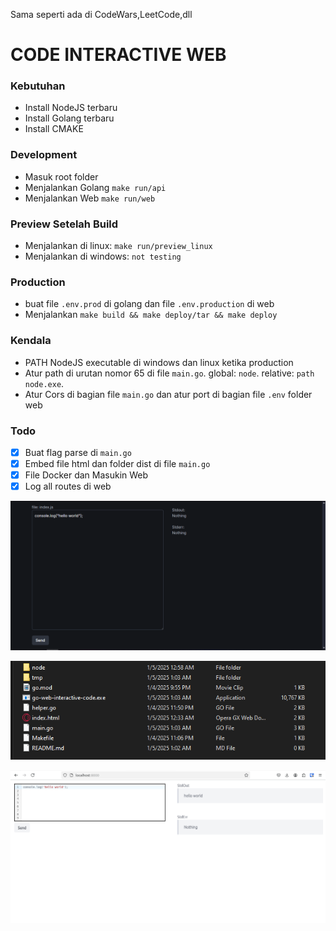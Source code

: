 Sama seperti ada di CodeWars,LeetCode,dll

# CODE INTERACTIVE WEB

### Kebutuhan

- Install NodeJS terbaru
- Install Golang terbaru
- Install CMAKE

### Development

- Masuk root folder
- Menjalankan Golang `make run/api`
- Menjalankan Web `make run/web`

### Preview Setelah Build

- Menjalankan di linux: `make run/preview_linux`
- Menjalankan di windows: `not testing`

### Production

- buat file `.env.prod` di golang dan file `.env.production` di web
- Menjalankan `make build && make deploy/tar && make deploy`

### Kendala

- PATH NodeJS executable di windows dan linux ketika production
- Atur path di urutan nomor 65 di file `main.go`. global: `node`. relative: `path node.exe`.
- Atur Cors di bagian file `main.go` dan atur port di bagian file `.env` folder web

### Todo

- [x] Buat flag parse di `main.go`
- [x] Embed file html dan folder dist di file `main.go`
- [x] File Docker dan Masukin Web
- [x] Log all routes di web

![IMG_PROD](images/WEB.PNG "Title")

![IMG_PROD](images/IMG_PROD.PNG "Title")

![IMG_PROD](images/after-prod-img.png "Title")

